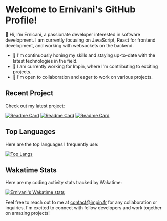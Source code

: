 # Welcome to Ernivani's GitHub Profile!

👋 Hi, I'm Ernicani, a passionate developer interested in software development. I am currently focusing on JavaScript, React for frontend development, and working with websockets on the backend.

- 🌱 I'm continuously honing my skills and staying up-to-date with the latest technologies in the field.
- 💼 I am currently working for Impin, where I'm contributing to exciting projects.
- 💞️ I'm open to collaboration and eager to work on various projects.

## Recent Project

Check out my latest project:

[![Readme Card](https://github-readme-stats.vercel.app/api/pin/?username=ernivani&repo=streaming-video-next.js&show_owner=true&theme=radical)](https://github.com/ernivani/streaming-video-next.js)
[![Readme Card](https://github-readme-stats.vercel.app/api/pin/?username=ernivani&repo=ai-python-snakeGame&show_owner=true&theme=radical)](https://github.com/ernivani/ai-python-snakeGame)
[![Readme Card](https://github-readme-stats.vercel.app/api/pin/?username=ernivani&repo=sdl-game&show_owner=true&theme=radical)](https://github.com/ernivani/sdl-game)

## Top Languages

Here are the top languages I frequently use:

[![Top Langs](https://github-readme-stats.vercel.app/api/top-langs/?username=ernivani&layout=compact&theme=radical)](https://github.com/ernivani)

## Wakatime Stats

Here are my coding activity stats tracked by Wakatime:

[![Ernivani's Wakatime stats](https://github-readme-stats.vercel.app/api/wakatime?username=ernivani&layout=compact&theme=radical)](https://wakatime.com)

Feel free to reach out to me at contact@impin.fr for any collaboration or inquiries. I'm excited to connect with fellow developers and work together on amazing projects!
